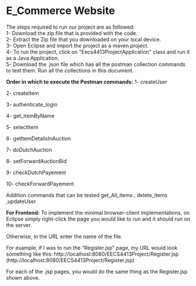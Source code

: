 # E_Commerce Website 
The steps required to run our project are as followed:<br>
1- Download the zip.file that is provided with the code.<br>
2- Extract the Zip file that you downloaded on your local device. <br>
3- Open Eclipse and import the project as a maven project. <br>
4- To run the project, click on "Eecs4413ProjectApplication" class and run it as a Java Application. <br>
5- Download the .json file which has all the postman collection commands to test them. Run all the collections in this document. <br>

**Order in which to execute the Postman commands:**
1- createUser

2- createItem

3- authenticate_login

4- get_itemByName

5- selectItem

6- getItemDetailsInAuction

7- doDutchAuction 

8- setForwardAuctionBid

9- checkDutchPayement 

10- checkForwardPayement 


Addition commands that can be tested
get_All_items , delete_items ,updateUser



**For Frontend:**
To implement the minimal browser-client implementations, on Eclipse simply right-click the page you would like to run and it should run on the server.

Otherwise, in the URL enter the name of the file. 

For example, if I was to run the “Register.jsp” page, my URL would look something like this: http://localhost:8080/EECS4413Project/Register.jsp (http://localhost:8080/EECS4413Project/Register.jsp) 

For each of the .jsp pages, you would do the same thing as the Register.jsp shown above.
